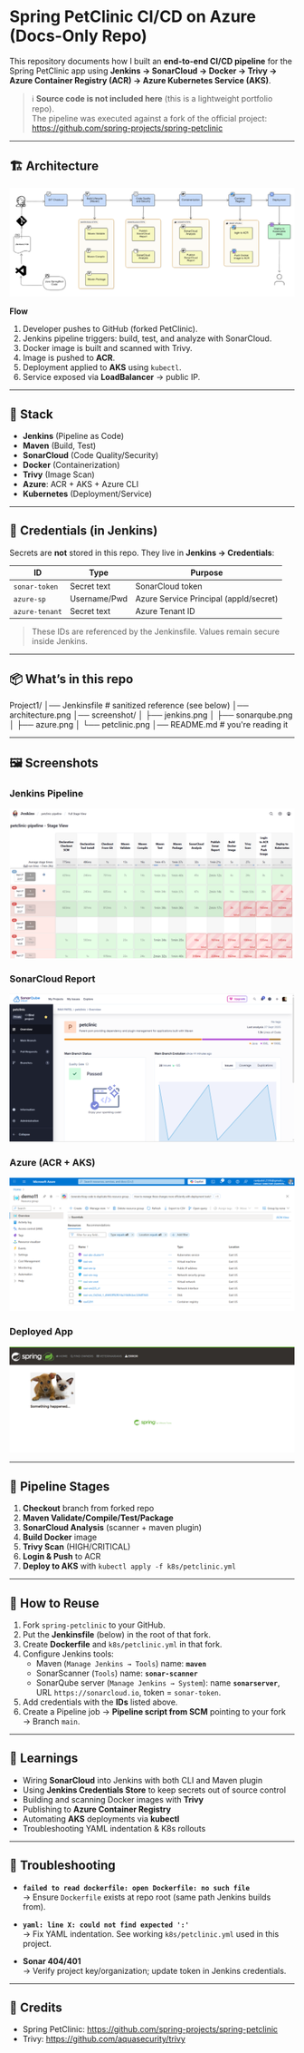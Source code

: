 # Spring PetClinic CI/CD on Azure (Docs-Only Repo)

This repository documents how I built an **end-to-end CI/CD pipeline** for the Spring PetClinic app using **Jenkins → SonarCloud → Docker → Trivy → Azure Container Registry (ACR) → Azure Kubernetes Service (AKS)**.

> ℹ️ **Source code is not included here** (this is a lightweight portfolio repo).  
> The pipeline was executed against a fork of the official project:  
> https://github.com/spring-projects/spring-petclinic

---

## 🏗️ Architecture

![Architecture Diagram](architecture.png)

**Flow**  
1. Developer pushes to GitHub (forked PetClinic).  
2. Jenkins pipeline triggers: build, test, and analyze with SonarCloud.  
3. Docker image is built and scanned with Trivy.  
4. Image is pushed to **ACR**.  
5. Deployment applied to **AKS** using `kubectl`.  
6. Service exposed via **LoadBalancer** → public IP.

---

## 🧰 Stack

- **Jenkins** (Pipeline as Code)
- **Maven** (Build, Test)
- **SonarCloud** (Code Quality/Security)
- **Docker** (Containerization)
- **Trivy** (Image Scan)
- **Azure**: ACR + AKS + Azure CLI
- **Kubernetes** (Deployment/Service)

---

## 🔐 Credentials (in Jenkins)

Secrets are **not** stored in this repo. They live in **Jenkins → Credentials**:

| ID            | Type         | Purpose                           |
|---------------|--------------|-----------------------------------|
| `sonar-token` | Secret text  | SonarCloud token                  |
| `azure-sp`    | Username/Pwd | Azure Service Principal (appId/secret) |
| `azure-tenant`| Secret text  | Azure Tenant ID                   |

> These IDs are referenced by the Jenkinsfile. Values remain secure inside Jenkins.

---

## 📦 What’s in this repo

Project1/
│── Jenkinsfile # sanitized reference (see below)
│── architecture.png
│── screenshot/
│ ├── jenkins.png
│ ├── sonarqube.png
│ ├── azure.png
│ └── petclinic.png
│── README.md # you're reading it


---

## 🖼️ Screenshots

### Jenkins Pipeline
![Jenkins Pipeline](screenshot/jenkins.png)

### SonarCloud Report
![SonarCloud](screenshot/sonarqube.png)

### Azure (ACR + AKS)
![Azure](screenshot/azure.png)

### Deployed App
![PetClinic App](screenshot/petclinic.png)

---

## 🧪 Pipeline Stages

1. **Checkout** branch from forked repo  
2. **Maven Validate/Compile/Test/Package**  
3. **SonarCloud Analysis** (scanner + maven plugin)  
4. **Build Docker** image  
5. **Trivy Scan** (HIGH/CRITICAL)  
6. **Login & Push** to ACR  
7. **Deploy to AKS** with `kubectl apply -f k8s/petclinic.yml`

---

## 🚀 How to Reuse

1. Fork `spring-petclinic` to your GitHub.  
2. Put the **Jenkinsfile** (below) in the root of that fork.  
3. Create **Dockerfile** and `k8s/petclinic.yml` in that fork.  
4. Configure Jenkins tools:
   - Maven (`Manage Jenkins → Tools`) name: **`maven`**
   - SonarScanner (`Tools`) name: **`sonar-scanner`**
   - SonarQube server (`Manage Jenkins → System`): name **`sonarserver`**, URL `https://sonarcloud.io`, token = `sonar-token`.
5. Add credentials with the **IDs** listed above.
6. Create a Pipeline job → **Pipeline script from SCM** pointing to your fork → Branch `main`.

---

## 🧠 Learnings

- Wiring **SonarCloud** into Jenkins with both CLI and Maven plugin
- Using **Jenkins Credentials Store** to keep secrets out of source control
- Building and scanning Docker images with **Trivy**
- Publishing to **Azure Container Registry**
- Automating **AKS** deployments via **kubectl**
- Troubleshooting YAML indentation & K8s rollouts

---

## 🐞 Troubleshooting

- **`failed to read dockerfile: open Dockerfile: no such file`**  
  → Ensure `Dockerfile` exists at repo root (same path Jenkins builds from).

- **`yaml: line X: could not find expected ':'`**  
  → Fix YAML indentation. See working `k8s/petclinic.yml` used in this project.

- **Sonar 404/401**  
  → Verify project key/organization; update token in Jenkins credentials.

---

## 🙌 Credits

- Spring PetClinic: https://github.com/spring-projects/spring-petclinic
- Trivy: https://github.com/aquasecurity/trivy
